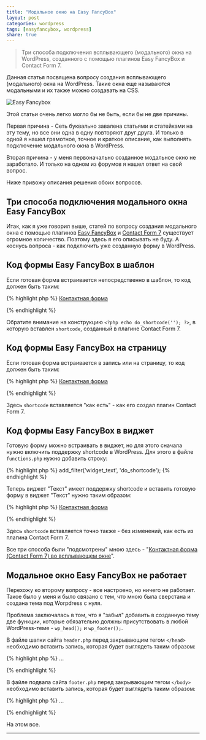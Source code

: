 ```yaml
---
title: "Модальное окно на Easy FancyBox"
layout: post
categories: wordpress
tags: [easyfancybox, wordpress]
share: true
---
```


> Три способа подключения всплывающего (модального) окна на WordPress, созданного с помощью плагинов Easy FancyBox и Contact Form 7.

Данная статья посвящена вопросу создания всплывающего (модального) окна на WordPress. Такие окна еще называются модальными и их также можно создавать на CSS.

![Easy Fancybox]({{site.url}}/images/uploads/2014/12/modal_window.jpg)

Этой статьи очень легко могло бы не быть, если бы не две причины.

Первая причина - Сеть буквально завалена статьями и статейками на эту тему, но все они одна в одну повторяют друг друга. И только в одной я нашел грамотное, точное и краткое описание, как выполнять подключение модального окна в WordPress.

Вторая причина - у меня первоначально созданное модальное окно не заработало. И только на одном из форумов я нашел ответ на свой вопрос.

Ниже привожу описания решения обоих вопросов.

## Три способа подключения модального окна Easy FancyBox

Итак, как я уже говорил выше, статей по вопросу создания модального окна с помощью плагинов [Easy FancyBox][1] и [Contact Form 7][2] существует огромное количество. Поэтому здесь я его описывать не буду. А коснусь вопроса - как подключить уже созданную форму в WordPress.

## Код формы Easy FancyBox в шаблон

Если готовая форма встраивается непосредственно в шаблон, то код должен быть таким:

{% highlight php %}
<a class="fancybox" href="#contact_form_pop">Контактная форма</a>
<div class="fancybox-hidden" style="display:none">
<div id="contact_form_pop">
  <?php echo do_shortcode('[contact-form-7 id="" title=""]'); ?>
</div>
</div>
{% endhighlight %}

Обратите внимание на конструкцию `<?php echo do_shortcode(''); ?>`, в которую вставлен `shortcode`, созданный в плагине Contact Form 7.

## Код формы Easy FancyBox на страницу

Если готовая форма встраивается в запись или на страницу, то код должен быть таким:

{% highlight php %}
<a class="fancybox" href="#contact_form_pop">Контактная форма</a>
<div class="fancybox-hidden" style="display:none">
<div id="contact_form_pop">
  [contact-form-7 id="" title=""]
</div>
</div>
{% endhighlight %}

Здесь `shortcode` вставляется "как есть" - как его создал плагин Contact Form 7.

## Код формы Easy FancyBox в виджет

Готовую форму можно встраивать в виджет, но для этого сначала нужно включить поддержку shortcode в WordPress. Для этого в файле `functions.php` нужно добавить строку:

{% highlight php %}
add_filter('widget_text', 'do_shortcode');
{% endhighlight %}

Теперь виджет "Текст" имеет поддержку shortcode и вставить готовую форму в виджет "Текст" нужно таким образом:

{% highlight php %}
<a class="fancybox" href="#contact_form_pop">Контактная форма</a>
<div class="fancybox-hidden" style="display:none">
<div id="contact_form_pop">
  [contact-form-7 id="" title=""]
</div>
</div>
{% endhighlight %}

Здесь `shortcode` вставляется точно также - без изменений, как есть из плагина Contact Form 7.

Все три способа были "подсмотрены" мною здесь - "[Контактная форма (Contact Form 7) во всплывающем окне][3]".

## Модальное окно Easy FancyBox не работает

Перехожу ко второму вопросу - все настроено, но ничего не работает. Такое было у меня и было связано с тем, что мною была сверстана и создана тема под Worpdress с нуля.

Проблема заключалась в том, что я "забыл" добавить в созданную тему две функции, которые обязательно должны присутствовать в любой WordPress-теме - `wp_head();` и `wp_footer();`.

В файле шапки сайта `header.php` перед закрывающим тегом `</head>` необходимо вставить запись, которая будет выглядеть таким образом:

{% highlight php %}
...
<?php wp_head(); ?>
</head>
{% endhighlight %}

В файле подвала сайта `footer.php` перед закрывающим тегом `</body>` необходимо вставить запись, которая будет выглядеть таким образом:

{% highlight php %}
...
<?php wp_footer(); ?>
</body>
{% endhighlight %}

На этом все.

---

[1]: https://wordpress.org/plugins/easy-fancybox/ "Easy FancyBox"
[2]: http://contactform7.com/ "Contact Form 7"
[3]: http://web.warwolf.org/kontaktnaya-forma-contact-form-7-vo-vsplyvayushhem-o/ "Контактная форма (Contact Form 7) во всплывающем окне"
